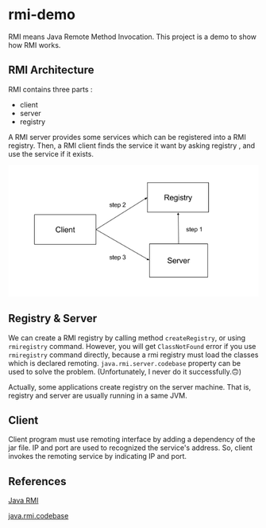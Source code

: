 # rmi-demo
RMI means Java Remote Method Invocation. This project is a 
demo to show how RMI works.

## RMI Architecture

RMI contains three parts :
- client
- server 
- registry

A RMI server provides some services which can be registered into 
a RMI registry. Then, a RMI client finds the service it want by 
asking registry , and use the service if it exists.

![RMI Architecture](./rmi.png)

## Registry & Server

We can create a RMI registry by calling method `createRegistry`, or using 
`rmiregistry` command. However, you will get `ClassNotFound` error if you 
use `rmiregistry` command directly, because a rmi registry must load the classes
which is declared remoting. `java.rmi.server.codebase` property can be used to solve
the problem. (Unfortunately, I never do it successfully.🙃)

Actually, some applications create registry on the server machine. That is, registry 
and server are usually running in a same JVM.

## Client

Client program must use remoting interface by adding a dependency of the jar file.
IP and port are used to recognized the service's address. So, client invokes the 
remoting service by indicating IP and port.

## References

[Java RMI](https://docs.oracle.com/javase/tutorial/rmi/index.html)

[java.rmi.codebase](https://docs.oracle.com/javase/8/docs/technotes/guides/rmi/codebase.html)


